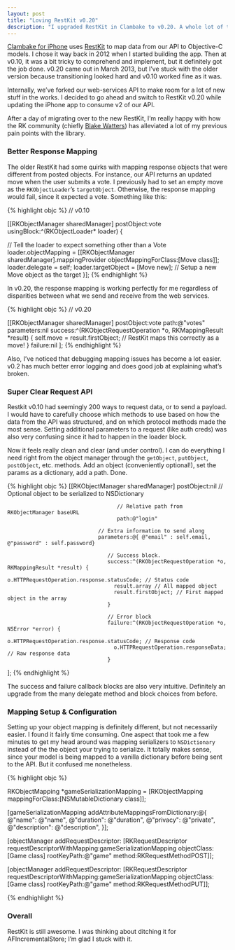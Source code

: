 ```yaml
---
layout: post
title: "Loving RestKit v0.20"
description: "I upgraded RestKit in Clambake to v0.20. A whole lot of things to like."
---
```


[Clambake for iPhone](http://clambakeapp.com/get-it) uses [RestKit](http://restkit.org/) to map data from our API to Objective-C models. I chose it way back in 2012 when I started building the app. Then at  v0.10, it was a bit tricky to comprehend and implement, but it definitely got the job done. v0.20 came out in March 2013, but I’ve stuck with the older version because transitioning looked hard and v0.10 worked fine as it was.

Internally, we’ve forked our web-services API to make room for a lot of new stuff in the works. I decided to go ahead and switch to RestKit v0.20 while updating the iPhone app to consume v2 of our API.

After a day of migrating over to the new RestKit, I’m really happy with how the RK community (chiefly [Blake Watters](https://github.com/blakewatters)) has alleviated a lot of my previous pain points with the library.

### Better Response Mapping

The older RestKit had some quirks with mapping response objects that were different from posted objects. For instance, our API returns an updated move when the user submits a vote. I previously had to set an empty move as the `RKObjectLoader`’s `targetObject`. Otherwise, the response mapping would fail, since it expected a vote. Something like this:

{% highlight objc %}
// v0.10

[[RKObjectManager sharedManager] postObject:vote
                                 usingBlock:^(RKObjectLoader* loader) {

  // Tell the loader to expect something other than a Vote
  loader.objectMapping = [[RKObjectManager sharedManager].mappingProvider objectMappingForClass:[Move class]];
  loader.delegate = self;
  loader.targetObject = [Move new]; // Setup a new Move object as the target
}];
{% endhighlight %}

In v0.20, the response mapping is working perfectly for me regardless of disparities between what we send and receive from the web services.

{% highlight objc %}
// v0.20

[[RKObjectManager sharedManager] postObject:vote
                                       path:@"votes"
                                 parameters:nil
                                    success:^(RKObjectRequestOperation *o, RKMappingResult *result) {
                                      self.move = result.firstObject; // RestKit maps this correctly as a move!
                                    }
                                    failure:nil
];
{% endhighlight %}

Also, I’ve noticed that debugging mapping issues has become a lot easier. v0.2 has much better error logging  and does good job at explaining what’s broken.

### Super Clear Request API

Restkit v0.10 had seemingly 200 ways to request data, or to send a payload. I would have to carefully choose which methods to use based on how the data from the API was structured, and on which protocol methods made the most sense. Setting additional parameters to a request (like auth creds) was also very confusing since it had to happen in the loader block.

Now it feels really clean and clear (and under control). I can do everything I need right from the object manager through the `getObject`, `putObject`, `postObject`, etc. methods. Add an object (conveniently optional!), set the params as a dictionary, add a path. Done.

{% highlight objc %}
[[RKObjectManager sharedManager] postObject:nil // Optional object to be serialized to NSDictionary

                                       // Relative path from RKObjectManager baseURL
                                       path:@"login"

                                 // Extra information to send along
                                 parameters:@{ @"email" : self.email, @"password" : self.password}

                                    // Success block.
                                    success:^(RKObjectRequestOperation *o, RKMappingResult *result) {
                                      o.HTTPRequestOperation.response.statusCode; // Status code
                                      result.array // All mapped object
                                      result.firstObject; // First mapped object in the array
                                    }

                                    // Error block
                                    failure:^(RKObjectRequestOperation *o, NSError *error) {
                                      o.HTTPRequestOperation.response.statusCode; // Response code
                                      o.HTTPRequestOperation.responseData; // Raw response data
                                    }
];
{% endhighlight %}

The success and failure callback blocks are also very intuitive. Definitely an upgrade from the many delegate method and block choices from before.

### Mapping Setup & Configuration

Setting up your object mapping is definitely different, but not necessarily easier. I found it fairly time consuming. One aspect that took me a few minutes to get my head around was mapping serializers to `NSDictionary` instead of the the object your trying to serialize. It totally makes sense, since your model is being mapped to a vanilla dictionary before being sent to the API. But it confused me nonetheless.

{% highlight objc %}

RKObjectMapping *gameSerializationMapping = [RKObjectMapping mappingForClass:[NSMutableDictionary class]];

[gameSerializationMapping addAttributeMappingsFromDictionary:@{
  @"name": @"name",
  @"duration": @"duration",
  @"privacy": @"private",
  @"description": @"description",
}];

[objectManager addRequestDescriptor:
    [RKRequestDescriptor requestDescriptorWithMapping:gameSerializationMapping
                                          objectClass:[Game class]
                                          rootKeyPath:@"game"
                                               method:RKRequestMethodPOST]];

[objectManager addRequestDescriptor:
    [RKRequestDescriptor requestDescriptorWithMapping:gameSerializationMapping
                                          objectClass:[Game class]
                                          rootKeyPath:@"game"
                                               method:RKRequestMethodPUT]];

{% endhighlight %}

### Overall

RestKit is still awesome. I was thinking about ditching it for AFIncrementalStore; I’m glad I stuck with it.
